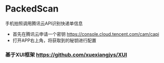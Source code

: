 # PackedScan
手机拍照调用腾讯云API识别快递单信息

- 首先在腾讯云申请一个密钥 https://console.cloud.tencent.com/cam/capi
- 打开APP右上角，将获取到的秘钥进行配置

### 基于XUI框架 https://github.com/xuexiangjys/XUI